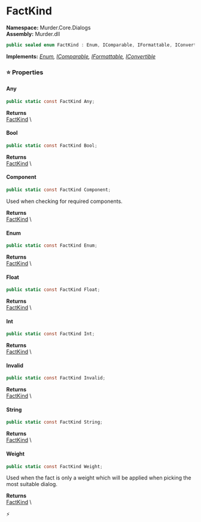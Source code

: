 # FactKind

**Namespace:** Murder.Core.Dialogs \
**Assembly:** Murder.dll

```csharp
public sealed enum FactKind : Enum, IComparable, IFormattable, IConvertible
```

**Implements:** _[Enum](https://learn.microsoft.com/en-us/dotnet/api/System.Enum?view=net-7.0), [IComparable](https://learn.microsoft.com/en-us/dotnet/api/System.IComparable?view=net-7.0), [IFormattable](https://learn.microsoft.com/en-us/dotnet/api/System.IFormattable?view=net-7.0), [IConvertible](https://learn.microsoft.com/en-us/dotnet/api/System.IConvertible?view=net-7.0)_

### ⭐ Properties
#### Any
```csharp
public static const FactKind Any;
```

**Returns** \
[FactKind](../../../Murder/Core/Dialogs/FactKind.html) \
#### Bool
```csharp
public static const FactKind Bool;
```

**Returns** \
[FactKind](../../../Murder/Core/Dialogs/FactKind.html) \
#### Component
```csharp
public static const FactKind Component;
```

Used when checking for required components.

**Returns** \
[FactKind](../../../Murder/Core/Dialogs/FactKind.html) \
#### Enum
```csharp
public static const FactKind Enum;
```

**Returns** \
[FactKind](../../../Murder/Core/Dialogs/FactKind.html) \
#### Float
```csharp
public static const FactKind Float;
```

**Returns** \
[FactKind](../../../Murder/Core/Dialogs/FactKind.html) \
#### Int
```csharp
public static const FactKind Int;
```

**Returns** \
[FactKind](../../../Murder/Core/Dialogs/FactKind.html) \
#### Invalid
```csharp
public static const FactKind Invalid;
```

**Returns** \
[FactKind](../../../Murder/Core/Dialogs/FactKind.html) \
#### String
```csharp
public static const FactKind String;
```

**Returns** \
[FactKind](../../../Murder/Core/Dialogs/FactKind.html) \
#### Weight
```csharp
public static const FactKind Weight;
```

Used when the fact is only a weight which will be applied when picking
            the most suitable dialog.

**Returns** \
[FactKind](../../../Murder/Core/Dialogs/FactKind.html) \


⚡